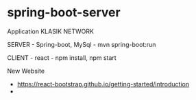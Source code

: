 # spring-boot-server


Application KLASIK NETWORK

SERVER - Spring-boot, MySql
       - mvn spring-boot:run
       
CLIENT - react
       - npm install, npm start


New Website
 - https://react-bootstrap.github.io/getting-started/introduction
 - 
